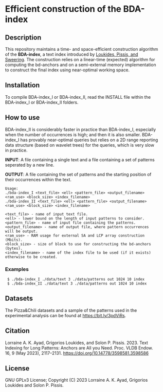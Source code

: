 Efficient construction of the BDA-index
===

Description
-----------

This repository maintains a time- and space-efficient construction algorithm of the <b>BDA-index</b>, a text index introduced by [Loukides, Pissis, and Sweering](https://doi.org/10.1109/TKDE.2022.3231780).
The construction relies on a linear-time (expected) algorithm for computing the bd-anchors and on a semi-external memory implementation to
construct the final index using near-optimal working space.

Installation
-----------
To compile BDA-index_I or BDA-index_II, read the INSTALL file within the BDA-index_I or BDA-index_II folders.

How to use
----------

BDA-index_II is considerably faster in practice than BDA-index_I, especially when the number of occurrences is high; and then it is also smaller.
BDA-index_I has provably near-optimal queries but relies on a 2D range reporting data structure (based on wavelet trees) for the queries, which is very slow in practice.

<b>INPUT</b>: A file containing a single text and a file containing a set of patterns seperated by a new line.

<b>OUTPUT</b>: A file containing the set of patterns and the starting position of their occurrences within the text.

```
Usage: 
./bda-index_I <text_file> <ell> <pattern_file> <output_filename> <ram_use> <block_size> <index_filename>
./bda-index_II <text_file> <ell> <pattern_file> <output_filename> <ram_use> <block_size> <index_filename>

<text_file> - name of input text file.
<ell> - lower bound on the length of input patterns to consider. 
<pattern_file> - name of input file containing the patterns.
<output_filename> - name of output file, where pattern occurrences will be output.
<ram_use> - RAM usage for external SA and LCP array construction (Mbits).
<block_size> - size of block to use for constructing the bd-anchors (bytes).
<index_filename> - name of the index file to be used (if it exists) otherwise to be created.
```

### Examples

```
 $ ./bda-index_I ./data/text 3 ./data/patterns out 1024 10 index
 $ ./bda-index_II ./data/text 3 ./data/patterns out 1024 10 index
```

Datasets
--------

The Pizza&Chili datasets and a sample of the patterns used in the experimental analysis can be found at https://bit.ly/3pdViRs.

Citation
--------

Lorraine A. K. Ayad, Grigorios Loukides, and Solon P. Pissis. 2023. Text Indexing for Long Patterns: Anchors are All you Need. Proc. VLDB Endow. 16, 9 (May 2023), 2117–2131. https://doi.org/10.14778/3598581.3598586

License
--------

GNU GPLv3 License; Copyright (C) 2023 Lorraine A. K. Ayad, Grigorios Loukides and Solon P. Pissis.
